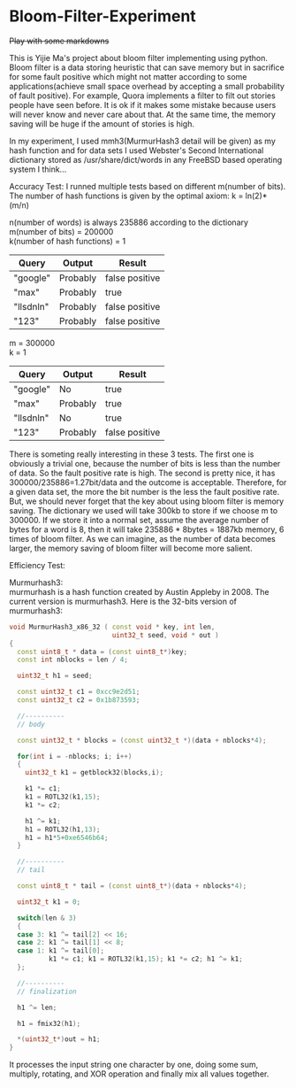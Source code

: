 Bloom-Filter-Experiment
=======================

~~Play with some markdowns~~

This is Yijie Ma's project about bloom filter implementing using python. Bloom filter is a data storing heuristic that can save memory
but in sacrifice for some fault positive which might not matter according to some applications(achieve small space overhead
by accepting a small probability of fault positive). For example, Quora implements a filter to filt out stories people have
seen before. It is ok if it makes some mistake because users will never know and never care about that. At the same time, the
memory saving will be huge if the amount of stories is high. 

In my experiment, I used mmh3(MurmurHash3 detail will be given) as my hash function and for data sets I used Webster's Second 
International dictionary stored as /usr/share/dict/words in any FreeBSD based operating system I think...

Accuracy Test:
I runned multiple tests based on different m(number of bits).
The number of hash functions is given by the optimal axiom: k = ln(2)* (m/n)  

n(number of words) is always 235886 according to the dictionary  
m(number of bits) = 200000  
k(number of hash functions) = 1  

Query | Output | Result
----- | ------ | ------
"google" | Probably | false positive
"max" | Probably | true
"llsdnln" | Probably | false positive
"123" | Probably | false positive

m = 300000  
k = 1  

 Query | Output | Result
 ----- | ------ | ------
"google" | No | true
"max" | Probably | true
"llsdnln" | No | true
"123" | Probably | false positive

There is someting really interesting in these 3 tests. The first one is obviously a trivial one, because the number of bits is
less than the number of data. So the fault positive rate is high. The second is pretty nice, it has 300000/235886=1.27bit/data
and the outcome is acceptable. Therefore, for a given data set, the more the bit number is the less the fault positive rate.
But, we should never forget that the key about using bloom filter is memory saving. The dictionary we used will take 300kb to store if we choose m to 300000. If we store it into a normal set, assume the average number of bytes for a word is 8, then it
will take 235886 * 8bytes = 1887kb memory, 6 times of bloom filter. As we can imagine, as the number of data becomes larger,
the memory saving of bloom filter will become more salient.

Efficiency Test:

Murmurhash3:  
murmurhash is a hash function created by Austin Appleby in 2008. The current version is murmurhash3. Here is the 32-bits version of murmurhash3:
```c++
void MurmurHash3_x86_32 ( const void * key, int len,
                          uint32_t seed, void * out )
{
  const uint8_t * data = (const uint8_t*)key;
  const int nblocks = len / 4;

  uint32_t h1 = seed;

  const uint32_t c1 = 0xcc9e2d51;
  const uint32_t c2 = 0x1b873593;

  //----------
  // body

  const uint32_t * blocks = (const uint32_t *)(data + nblocks*4);

  for(int i = -nblocks; i; i++)
  {
    uint32_t k1 = getblock32(blocks,i);

    k1 *= c1;
    k1 = ROTL32(k1,15);
    k1 *= c2;

    h1 ^= k1;
    h1 = ROTL32(h1,13);
    h1 = h1*5+0xe6546b64;
  }

  //----------
  // tail

  const uint8_t * tail = (const uint8_t*)(data + nblocks*4);

  uint32_t k1 = 0;

  switch(len & 3)
  {
  case 3: k1 ^= tail[2] << 16;
  case 2: k1 ^= tail[1] << 8;
  case 1: k1 ^= tail[0];
          k1 *= c1; k1 = ROTL32(k1,15); k1 *= c2; h1 ^= k1;
  };

  //----------
  // finalization

  h1 ^= len;

  h1 = fmix32(h1);

  *(uint32_t*)out = h1;
}
```

It processes the input string one character by one, doing some sum, multiply, rotating, and XOR operation and finally mix all values together.

